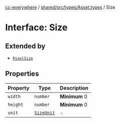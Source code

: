 [cc-everywhere](../../../../../index.md) / [shared/src/types/Asset.types](../index.md) / Size

# Interface: Size

## Extended by

- [`PixelSize`](PixelSize.md)

## Properties

| Property | Type | Description |
| ------ | ------ | ------ |
| `width` | `number` | **Minimum** 0 |
| `height` | `number` | **Minimum** 0 |
| `unit` | [`SizeUnit`](../enumerations/SizeUnit.md) | - |
